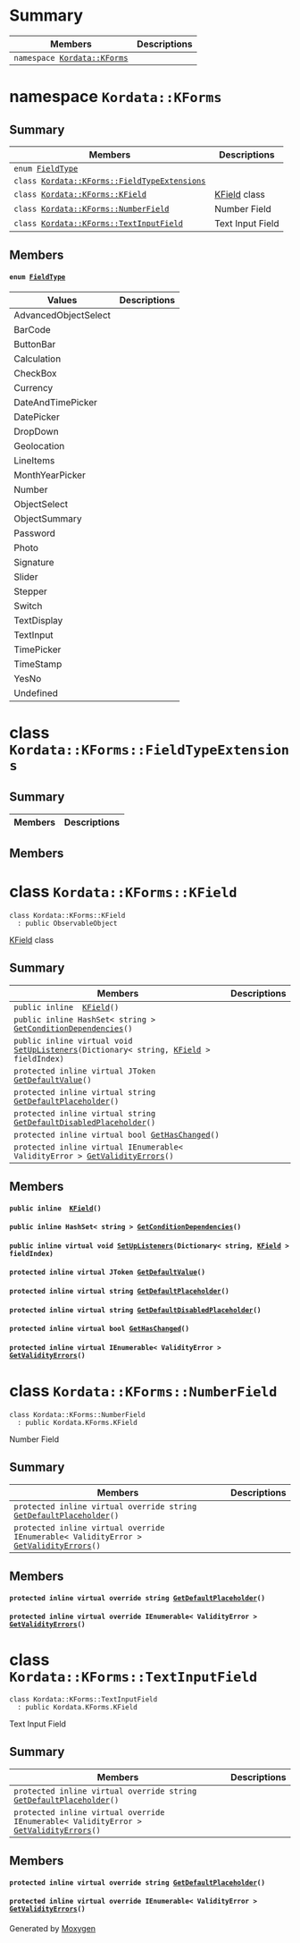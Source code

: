# Summary

 Members                        | Descriptions                                
--------------------------------|---------------------------------------------
`namespace `[`Kordata::KForms`](#namespace_kordata_1_1_k_forms) | 

# namespace `Kordata::KForms` 

## Summary

 Members                        | Descriptions                                
--------------------------------|---------------------------------------------
`enum `[`FieldType`](#namespace_kordata_1_1_k_forms_1a05a2d8950de9214d6d6ff3f8ef20ba3d)            | 
`class `[`Kordata::KForms::FieldTypeExtensions`](#class_kordata_1_1_k_forms_1_1_field_type_extensions) | 
`class `[`Kordata::KForms::KField`](#class_kordata_1_1_k_forms_1_1_k_field) | [KField](#class_kordata_1_1_k_forms_1_1_k_field) class
`class `[`Kordata::KForms::NumberField`](#class_kordata_1_1_k_forms_1_1_number_field) | Number Field
`class `[`Kordata::KForms::TextInputField`](#class_kordata_1_1_k_forms_1_1_text_input_field) | Text Input Field

## Members

#### `enum `[`FieldType`](#namespace_kordata_1_1_k_forms_1a05a2d8950de9214d6d6ff3f8ef20ba3d) 

 Values                         | Descriptions                                
--------------------------------|---------------------------------------------
AdvancedObjectSelect            | 
BarCode            | 
ButtonBar            | 
Calculation            | 
CheckBox            | 
Currency            | 
DateAndTimePicker            | 
DatePicker            | 
DropDown            | 
Geolocation            | 
LineItems            | 
MonthYearPicker            | 
Number            | 
ObjectSelect            | 
ObjectSummary            | 
Password            | 
Photo            | 
Signature            | 
Slider            | 
Stepper            | 
Switch            | 
TextDisplay            | 
TextInput            | 
TimePicker            | 
TimeStamp            | 
YesNo            | 
Undefined            | 

# class `Kordata::KForms::FieldTypeExtensions` 

## Summary

 Members                        | Descriptions                                
--------------------------------|---------------------------------------------

## Members

# class `Kordata::KForms::KField` 

```
class Kordata::KForms::KField
  : public ObservableObject
```  

[KField](#class_kordata_1_1_k_forms_1_1_k_field) class

## Summary

 Members                        | Descriptions                                
--------------------------------|---------------------------------------------
`public inline  `[`KField`](#class_kordata_1_1_k_forms_1_1_k_field_1a31719bf956a63b18b5cd878a22e74850)`()` | 
`public inline HashSet< string > `[`GetConditionDependencies`](#class_kordata_1_1_k_forms_1_1_k_field_1ac98afa3b5be15bffaa4eb3185186506a)`()` | 
`public inline virtual void `[`SetUpListeners`](#class_kordata_1_1_k_forms_1_1_k_field_1a27deea845a62c3eae858584e0a6a6031)`(Dictionary< string, `[`KField`](#class_kordata_1_1_k_forms_1_1_k_field)` > fieldIndex)` | 
`protected inline virtual JToken `[`GetDefaultValue`](#class_kordata_1_1_k_forms_1_1_k_field_1a44de268c2e4b1e6d837d8f201955cdb5)`()` | 
`protected inline virtual string `[`GetDefaultPlaceholder`](#class_kordata_1_1_k_forms_1_1_k_field_1a6580dae1a9f0e35a0d25c95b83686a35)`()` | 
`protected inline virtual string `[`GetDefaultDisabledPlaceholder`](#class_kordata_1_1_k_forms_1_1_k_field_1a7ce158d07d8c8382f309a08ee8c3be56)`()` | 
`protected inline virtual bool `[`GetHasChanged`](#class_kordata_1_1_k_forms_1_1_k_field_1a0a945f532fe47e7690cbc641d0382890)`()` | 
`protected inline virtual IEnumerable< ValidityError > `[`GetValidityErrors`](#class_kordata_1_1_k_forms_1_1_k_field_1a8c9d4276ff420173237b80ba3239d15d)`()` | 

## Members

#### `public inline  `[`KField`](#class_kordata_1_1_k_forms_1_1_k_field_1a31719bf956a63b18b5cd878a22e74850)`()` 

#### `public inline HashSet< string > `[`GetConditionDependencies`](#class_kordata_1_1_k_forms_1_1_k_field_1ac98afa3b5be15bffaa4eb3185186506a)`()` 

#### `public inline virtual void `[`SetUpListeners`](#class_kordata_1_1_k_forms_1_1_k_field_1a27deea845a62c3eae858584e0a6a6031)`(Dictionary< string, `[`KField`](#class_kordata_1_1_k_forms_1_1_k_field)` > fieldIndex)` 

#### `protected inline virtual JToken `[`GetDefaultValue`](#class_kordata_1_1_k_forms_1_1_k_field_1a44de268c2e4b1e6d837d8f201955cdb5)`()` 

#### `protected inline virtual string `[`GetDefaultPlaceholder`](#class_kordata_1_1_k_forms_1_1_k_field_1a6580dae1a9f0e35a0d25c95b83686a35)`()` 

#### `protected inline virtual string `[`GetDefaultDisabledPlaceholder`](#class_kordata_1_1_k_forms_1_1_k_field_1a7ce158d07d8c8382f309a08ee8c3be56)`()` 

#### `protected inline virtual bool `[`GetHasChanged`](#class_kordata_1_1_k_forms_1_1_k_field_1a0a945f532fe47e7690cbc641d0382890)`()` 

#### `protected inline virtual IEnumerable< ValidityError > `[`GetValidityErrors`](#class_kordata_1_1_k_forms_1_1_k_field_1a8c9d4276ff420173237b80ba3239d15d)`()` 

# class `Kordata::KForms::NumberField` 

```
class Kordata::KForms::NumberField
  : public Kordata.KForms.KField
```  

Number Field

## Summary

 Members                        | Descriptions                                
--------------------------------|---------------------------------------------
`protected inline virtual override string `[`GetDefaultPlaceholder`](#class_kordata_1_1_k_forms_1_1_number_field_1a0f04f334aae95b7494f164cc829c0d47)`()` | 
`protected inline virtual override IEnumerable< ValidityError > `[`GetValidityErrors`](#class_kordata_1_1_k_forms_1_1_number_field_1ab6b7daf37e20c860313070f511b4c7d7)`()` | 

## Members

#### `protected inline virtual override string `[`GetDefaultPlaceholder`](#class_kordata_1_1_k_forms_1_1_number_field_1a0f04f334aae95b7494f164cc829c0d47)`()` 

#### `protected inline virtual override IEnumerable< ValidityError > `[`GetValidityErrors`](#class_kordata_1_1_k_forms_1_1_number_field_1ab6b7daf37e20c860313070f511b4c7d7)`()` 

# class `Kordata::KForms::TextInputField` 

```
class Kordata::KForms::TextInputField
  : public Kordata.KForms.KField
```  

Text Input Field

## Summary

 Members                        | Descriptions                                
--------------------------------|---------------------------------------------
`protected inline virtual override string `[`GetDefaultPlaceholder`](#class_kordata_1_1_k_forms_1_1_text_input_field_1a7eb7eeea78f3f44f47222863275ae846)`()` | 
`protected inline virtual override IEnumerable< ValidityError > `[`GetValidityErrors`](#class_kordata_1_1_k_forms_1_1_text_input_field_1add71e00df6848a751bcf9b407dc12d91)`()` | 

## Members

#### `protected inline virtual override string `[`GetDefaultPlaceholder`](#class_kordata_1_1_k_forms_1_1_text_input_field_1a7eb7eeea78f3f44f47222863275ae846)`()` 

#### `protected inline virtual override IEnumerable< ValidityError > `[`GetValidityErrors`](#class_kordata_1_1_k_forms_1_1_text_input_field_1add71e00df6848a751bcf9b407dc12d91)`()` 

Generated by [Moxygen](https://sourcey.com/moxygen)